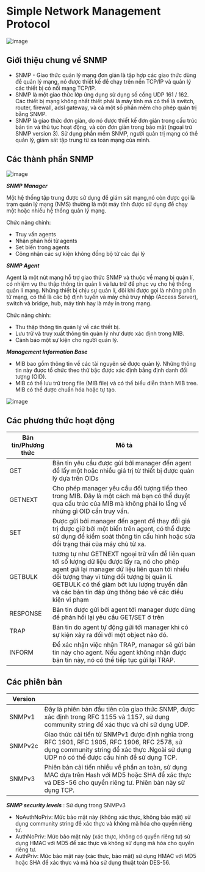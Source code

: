 # Simple Network Management Protocol

![image](https://user-images.githubusercontent.com/61721493/82122895-88089400-97c0-11ea-9779-8f7a51b62890.png)


## Giới thiệu chung về SNMP
-  SNMP - Giao thức quản lý mạng đơn giản là tập hợp các giao thức dùng để quản lý mạng, nó được thiết kế để chạy trên nền TCP/IP và quản lý các thiết bị có nối mạng TCP/IP.
- SNMP là một giao thức lớp ứng dụng sử dụng số cổng UDP 161 / 162. Các thiết bị mạng không nhất thiết phải là máy tính mà có thể là switch, router, firewall, adsl gateway, và cả một số phần mềm cho phép quản trị bằng SNMP.
-  SNMP là giao thức đơn giản, do nó được thiết kế đơn giản trong cấu trúc bản tin và thủ tục hoạt động, và còn đơn giản trong bảo mật (ngoại trừ SNMP version 3). Sử dụng phần mềm SNMP, người quản trị mạng có thể quản lý, giám sát tập trung từ xa toàn mạng của mình.

## Các thành phần SNMP

![image](https://user-images.githubusercontent.com/61721493/82123766-4d552a80-97c5-11ea-8983-314fc2f0b105.png)

**_SNMP Manager_**

 Một hệ thống tập trung được sử dụng để giám sát mạng,nó còn được gọi là trạm quản lý mạng (NMS) thường là một máy tính được sử dụng để chạy một hoặc nhiều hệ thống quản lý mạng.

Chức năng chính:
-  Truy vấn agents
- Nhận phản hồi từ agents
-  Set biến trong agents
- Công nhận các sự kiện không đồng bộ từ các đại lý

**_SNMP Agent_**

Agent là một nút mạng hỗ trợ giao thức SNMP và thuộc về mạng bị quản lí, có nhiệm vụ thu thập thông tin quản lí và lưu trữ để phục vụ cho hệ thống quản lí mạng. Những thiết bị chịu sự quản lí, đôi khi được gọi là những phần tử mạng, có thể là các bộ định tuyến và máy chủ truy nhập (Access Server), switch và bridge, hub, máy tính hay là máy in trong mạng.

Chức năng chính:
- Thu thập thông tin quản lý về các thiết bị.
- Lưu trữ và truy xuất thông tin quản lý như được xác định trong MIB.
- Cảnh báo một sự kiện cho người quản lý.

**_Management Information Base_**

- MIB bao gồm thông tin về các tài nguyên sẽ được quản lý. Những thông tin này được tổ chức theo thứ bậc được xác định bằng định danh đối tượng (OID).
- MIB có thể lưu trữ trong file (MIB file) và có thể biểu diễn thành MIB tree. MIB có thể được chuẩn hóa hoặc tự tạo.

![image](https://user-images.githubusercontent.com/61721493/82125252-da50b180-97ce-11ea-8484-3cfb909882e6.png)

## Các phương thức hoạt động 

|Bản tin/Phương thức  | Mô tả |
|--|--|
| GET | Bản tin yêu cầu được gửi bởi manager đến agent để lấy một hoặc nhiều giá trị từ thiết bị được quản lý dựa trên OIDs  |
| GETNEXT | Cho phép manager yêu cầu đối tượng tiếp theo trong MIB. Đây là một cách mà bạn có thể duyệt qua cấu trúc của MIB mà không phải lo lắng về những gì OID cần truy vấn.  | 
| SET | Được gửi bởi manager đến agent để thay đổi giá trị được giữ bởi một biến trên agent, có thể được sử dụng để kiểm soát thông tin cấu hình hoặc sửa đổi trạng thái của máy chủ từ xa. |
| GETBULK  | tương tự như  GETNEXT ngoại trừ vấn đề liên quan tới số lượng dữ liệu được lấy ra, nó cho phép agent gửi lại manager dữ liệu liên quan tới nhiều đối tượng thay vì từng đối tượng bị quản lí. GETBULK có thể giảm bớt lưu lượng truyền dẫn và các bản tin đáp ứng thông báo về các điều kiện vi phạm |
| RESPONSE | Bản tin được gửi bởi agent tới manager được dùng để phản hồi lại yêu cầu GET/SET ở trên |
| TRAP  | Bản tin do agent tự động gửi tới manager khi có sự kiện xảy ra đối với một object nào đó. |
| INFORM  | Để xác nhận việc nhận TRAP, manager sẽ gửi bản tin này cho agent. Nếu agent không nhận được  bản tin này, nó có thể tiếp tục gửi lại TRAP. |

## Các phiên bản 

|Version  |  |
|--|--|
| SNMPv1  | Đây là phiên bản đầu tiên của giao thức SNMP, được xác định trong RFC 1155 và 1157, sử dụng community string để xác thực và chỉ sử dụng UDP.  |
| SNMPv2c  | Giao thức cải tiến từ SNMPv1 được định nghĩa trong RFC 1901, RFC 1905, RFC 1906, RFC 2578, sử dụng community string để xác thực .Ngoài sử dụng UDP  nó có thể được cấu hình để sử dụng TCP.  |
| SNMPv3  | Phiên bản cải tiến nhiều về phần an toàn, sử dụng MAC dựa trên Hash với MD5 hoặc SHA để xác thực và DES-56 cho quyền riêng tư. Phiên bản này sử dụng TCP. |

**_SNMP security levels_** : Sử dụng trong SNMPv3
- NoAuthNoPriv: Mức bảo mật này (không xác thực, không bảo mật) sử dụng community string để xác thực và không mã hóa cho quyền riêng tư.
- AuthNoPriv: Mức bảo mật này (xác thực, không có quyền riêng tư) sử dụng HMAC với MD5 để xác thực và không sử dụng mã hóa cho quyền riêng tư.
- AuthPriv: Mức bảo mật này (xác thực, bảo mật) sử dụng HMAC với MD5 hoặc SHA để xác thực và mã hóa sử dụng thuật toán DES-56.



